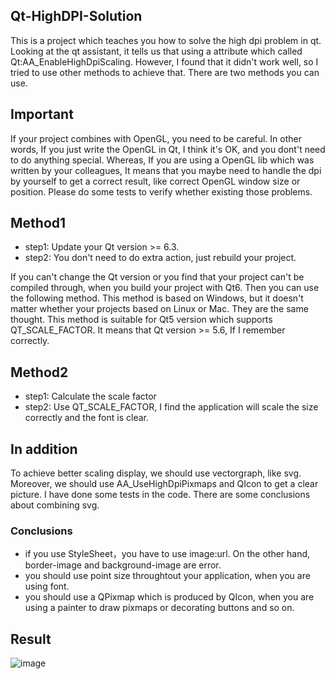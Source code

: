 ## Qt-HighDPI-Solution
This is a project which teaches you how to solve the high dpi problem in qt. Looking at the qt assistant, it tells us that using a attribute which called Qt:AA_EnableHighDpiScaling. However, I found that it didn't work well, so I tried to use other methods to achieve that. There are two methods you can use.

## Important
If your project combines with OpenGL, you need to be careful. In other words, If you just write the OpenGL in Qt, I think it's OK, and you dont't need to do anything special. Whereas, If you are using a OpenGL lib which was written by your colleagues, It means that you maybe need to handle the dpi by yourself to get a correct result, like correct OpenGL window size or position. Please do some tests to verify whether existing those problems.

## Method1
- step1: Update your Qt version >= 6.3.
- step2: You don't need to do extra action, just rebuild your project.

If you can't change the Qt version or you find that your project can't be compiled through, when you build your project with Qt6. Then you can use the following method. This method is based on Windows, but it doesn't matter whether your projects based on Linux or Mac. They are the same thought. This method is suitable for Qt5 version which supports QT_SCALE_FACTOR. It means that Qt version >= 5.6, If I remember correctly.
## Method2
- step1: Calculate the scale factor
- step2: Use QT_SCALE_FACTOR, I find the application will scale the size correctly and the font is clear.

## In addition
To achieve better scaling display, we should use vectorgraph, like svg. Moreover, we should use AA_UseHighDpiPixmaps and QIcon to get a clear picture. I have done some tests in the code. There are some conclusions about combining svg.
### Conclusions
- if you use StyleSheet，you have to use image:url. On the other hand, border-image and background-image are error.
- you should use point size throughtout your application, when you are using font.
- you should use a QPixmap which is produced by QIcon, when you are using a painter to draw pixmaps or decorating buttons and so on.
## Result
![image](https://user-images.githubusercontent.com/16329871/170678289-9e9203e3-a5dc-4238-9f13-3969a4e0b122.png)

